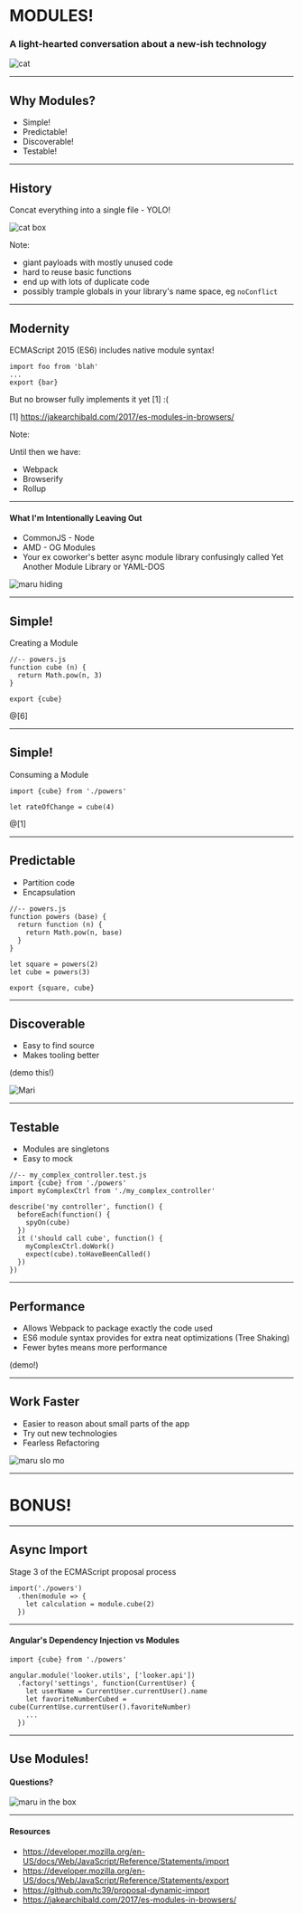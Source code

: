 # MODULES!
### A light-hearted conversation about a new-ish technology

![cat](https://media.giphy.com/media/Sjj8NXm7E10qs/giphy.gif)

---
## Why Modules?
* Simple!
* Predictable!
* Discoverable!
* Testable!

---
## History

Concat everything into a single file - YOLO!

![cat box](https://media.giphy.com/media/56xijcnShy5sA/giphy.gif)

Note:

* giant payloads with mostly unused code
* hard to reuse basic functions
* end up with lots of duplicate code
* possibly trample globals in your library's name space, eg `noConflict`

---
## Modernity

ECMAScript 2015 (ES6) includes native module syntax!

```
import foo from 'blah'
...
export {bar}
```

But no browser fully implements it yet [1] :( 

[1] https://jakearchibald.com/2017/es-modules-in-browsers/

Note:

Until then we have:
+ Webpack
+ Browserify
+ Rollup 

---
#### What I'm Intentionally Leaving Out

* CommonJS - Node
* AMD - OG Modules
* Your ex coworker's better async module library confusingly called Yet Another Module Library or YAML-DOS

![maru hiding](https://media.giphy.com/media/aA2kuwtG7Xnt6/giphy.gif)

---
## Simple!

Creating a Module
```
//-- powers.js
function cube (n) { 
  return Math.pow(n, 3)
}

export {cube}
```
@[6]

---
## Simple!

Consuming a Module

```
import {cube} from './powers'

let rateOfChange = cube(4)
```
@[1]

---
## Predictable
  * Partition code
  * Encapsulation

```
//-- powers.js
function powers (base) {
  return function (n) {
    return Math.pow(n, base)    
  }
}

let square = powers(2)
let cube = powers(3)

export {square, cube}
```

---
## Discoverable
 * Easy to find source
 * Makes tooling better

(demo this!)

![Mari](https://media.giphy.com/media/Ww6Hdz0L3CxfW/giphy.gif)

--- 
## Testable
* Modules are singletons
* Easy to mock

```
//-- my_complex_controller.test.js
import {cube} from './powers'
import myComplexCtrl from './my_complex_controller' 
 
describe('my controller', function() {
  beforeEach(function() {
    spyOn(cube)
  })
  it ('should call cube', function() {
    myComplexCtrl.doWork()
    expect(cube).toHaveBeenCalled()
  })
})

```

---
## Performance

* Allows Webpack to package exactly the code used
* ES6 module syntax provides for extra neat optimizations (Tree Shaking)
* Fewer bytes means more performance

(demo!)

---
## Work Faster

* Easier to reason about small parts of the app
* Try out new technologies
* Fearless Refactoring

![maru slo mo](https://media.giphy.com/media/W2MbjG64qkiMo/giphy.gif)

---
# BONUS!

---
## Async Import

Stage 3 of the ECMAScript proposal process

```
import('./powers')
  .then(module => {
    let calculation = module.cube(2)
  })
```

---
#### Angular's Dependency Injection vs Modules

```
import {cube} from './powers' 

angular.module('looker.utils', ['looker.api'])
  .factory('settings', function(CurrentUser) {
    let userName = CurrentUser.currentUser().name
    let favoriteNumberCubed = cube(CurrentUse.currentUser().favoriteNumber)
    ...
  })
```

---
## Use Modules!
#### Questions?

![maru in the box](https://media.giphy.com/media/z7pyalZF50hZ6/giphy.gif)

---
#### Resources

* https://developer.mozilla.org/en-US/docs/Web/JavaScript/Reference/Statements/import
* https://developer.mozilla.org/en-US/docs/Web/JavaScript/Reference/Statements/export
* https://github.com/tc39/proposal-dynamic-import
* https://jakearchibald.com/2017/es-modules-in-browsers/


